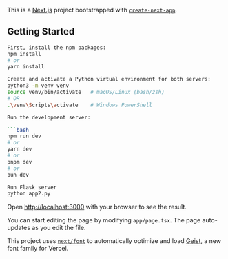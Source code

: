 This is a [Next.js](https://nextjs.org) project bootstrapped with [`create-next-app`](https://nextjs.org/docs/app/api-reference/cli/create-next-app).

## Getting Started

```bash
First, install the npm packages:
npm install
# or
yarn install

Create and activate a Python virtual environment for both servers:
python3 -m venv venv
source venv/bin/activate   # macOS/Linux (bash/zsh)
# OR
.\venv\Scripts\activate    # Windows PowerShell

Run the development server:

```bash
npm run dev
# or
yarn dev
# or
pnpm dev
# or
bun dev

Run Flask server
python app2.py
```

Open [http://localhost:3000](http://localhost:3000) with your browser to see the result.

You can start editing the page by modifying `app/page.tsx`. The page auto-updates as you edit the file.

This project uses [`next/font`](https://nextjs.org/docs/app/building-your-application/optimizing/fonts) to automatically optimize and load [Geist](https://vercel.com/font), a new font family for Vercel.
